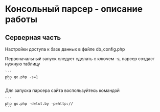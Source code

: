 # Консольный парсер - описание работы
## Серверная часть
Настройки доступа к базе данных в файле db_config.php

Первоначальный запуск следует сделать с ключем <i>-s</i>, парсер создаст нужную таблицу

    ```
    php go.php -s=1
    ```

Для запуска парсера сайта воспользуйтесь командой

    ```
    php go.php -d=tut.by -p=http://
    ```
